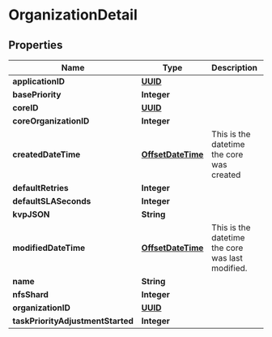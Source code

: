 

# OrganizationDetail

## Properties

Name | Type | Description | Notes
------------ | ------------- | ------------- | -------------
**applicationID** | [**UUID**](UUID.md) |  |  [optional]
**basePriority** | **Integer** |  |  [optional]
**coreID** | [**UUID**](UUID.md) |  |  [optional]
**coreOrganizationID** | **Integer** |  |  [optional]
**createdDateTime** | [**OffsetDateTime**](OffsetDateTime.md) | This is the datetime the core was created |  [optional]
**defaultRetries** | **Integer** |  |  [optional]
**defaultSLASeconds** | **Integer** |  |  [optional]
**kvpJSON** | **String** |  |  [optional]
**modifiedDateTime** | [**OffsetDateTime**](OffsetDateTime.md) | This is the datetime the core was last modified. |  [optional]
**name** | **String** |  |  [optional]
**nfsShard** | **Integer** |  |  [optional]
**organizationID** | [**UUID**](UUID.md) |  |  [optional]
**taskPriorityAdjustmentStarted** | **Integer** |  |  [optional]



